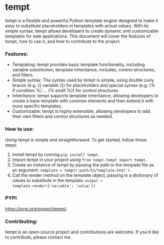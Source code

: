 # tempt
tempt is a flexible and powerful Python template engine designed to make it easy to substitute placeholders in templates with actual values. With its simple syntax, tempt allows developers to create dynamic and customizable templates for web applications. This document will cover the features of tempt, how to use it, and how to contribute to the project.

### Features:

* Templating: tempt provides basic template functionality, including variable substitution, template inheritance, includes, control structures, and filters.
* Simple syntax: The syntax used by tempt is simple, using double curly braces (e.g. {{ variable }}) for placeholders and special syntax (e.g. {% if condition %} ... {% endif %}) for control structures.
* Inheritance: tempt supports template inheritance, allowing developers to create a base template with common elements and then extend it with more specific templates.
* Customizable: tempt is highly extensible, allowing developers to add their own filters and control structures as needed.

### How to use:
Using tempt is simple and straightforward. To get started, follow these steps:

1. Install tempt by running ```pip install tempt```.
2. Import tempt in your project using ```from tempt.tempt import tempt```.
3. Create an instance of tempt by passing the path to the template file as an argument: ```template = tempt('path/to/template.html')```.
4. Call the render method on the template object, passing in a dictionary of values to substitute in the template: ```output = template.render({'variable': 'value'})```.

### PYPI
https://pypi.org/project/tempt/.

### Contributing:
tempt is an open-source project and contributions are welcome. If you'd like to contribute, please contact me.
